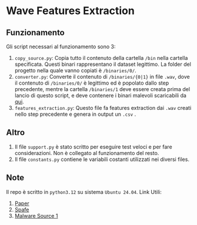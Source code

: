 # Wave Features Extraction

## Funzionamento

Gli script necessari al funzionamento sono 3:
1. `copy_source.py`: Copia tutto il contenuto della cartella `/bin` nella cartella specificata.
Questi binari rappresentano il dataset legittimo. La folder del progetto nella quale vanno copiati è `/binaries/0/`.
2. `converter.py`: Converte il contenuto di `/binaries/{0|1}` in file `.wav`, dove il contenuto di `/binaries/0/` è legittimo ed
è popolato dallo step precedente, mentre la cartella `/binaries/1` deve essere creata prima del lancio di questo script, e deve contenere i 
binari malevoli scaricabili da [qui](https://github.com/MalwareSamples/Linux-Malware-Samples).
3. `features_extraction.py`: Questo file fa features extraction dai `.wav` creati nello step precedente
e genera in output un `.csv` .

## Altro

1. Il file `support.py` è stato scritto per eseguire test veloci e per fare considerazioni. Non è 
collegato al funzionamento del resto.
2. Il file `constants.py` contiene le variabili costanti utilizzati nei diversi files.

## Note
Il repo è scritto in `python3.12` su sistema `Ubuntu 24.04`.
Link Utili:
1. [Paper](https://www.sciencedirect.com/science/article/abs/pii/S016740482300192X)
2. [Spafe](https://github.com/SuperKogito/spafe)
3. [Malware Source 1](https://github.com/MalwareSamples/Linux-Malware-Samples)
